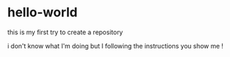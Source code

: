 # hello-world
this is my first try to create a repository

i don't know what I'm doing but I following the instructions you show me !
